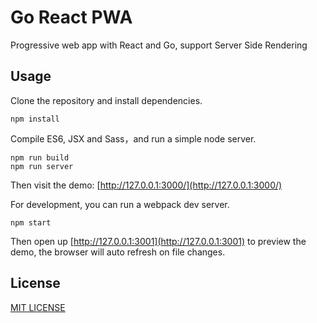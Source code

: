 # Go React PWA

Progressive web app with React and Go, support Server Side Rendering

## Usage

Clone the repository and install dependencies.

```
npm install
```

Compile ES6, JSX and Sass，and run a simple node server.

```
npm run build
npm run server
```

Then visit the demo: [http://127.0.0.1:3000/](http://127.0.0.1:3000/)

For development, you can run a webpack dev server.

```
npm start
```

Then open up [http://127.0.0.1:3001](http://127.0.0.1:3001) to preview the demo, the browser will auto refresh on file changes.

## License

[MIT LICENSE](./LICENSE)
